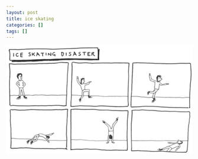 ```yaml
---
layout: post
title: ice skating
categories: []
tags: []
---
```


[![alt](/assets/img/blog/2004/ice-skating-1200w.jpg)](/assets/img/blog/2004/ice-skating-1200w.jpg)
